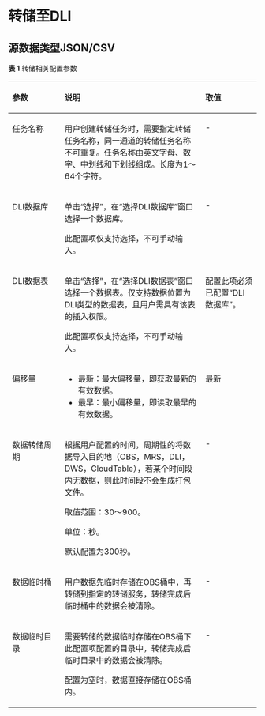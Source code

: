 # 转储至DLI<a name="dayu_01_0214"></a>

## 源数据类型JSON/CSV<a name="zh-cn_topic_0165739419_section5760185410392"></a>

**表 1**  转储相关配置参数

<a name="zh-cn_topic_0165739419_table18468165816451"></a>
<table><thead align="left"><tr id="zh-cn_topic_0165739419_row15468165811456"><th class="cellrowborder" valign="top" width="21.08210821082108%" id="mcps1.2.4.1.1"><p id="zh-cn_topic_0165739419_p1746865813454"><a name="zh-cn_topic_0165739419_p1746865813454"></a><a name="zh-cn_topic_0165739419_p1746865813454"></a>参数</p>
</th>
<th class="cellrowborder" valign="top" width="56.66566656665667%" id="mcps1.2.4.1.2"><p id="zh-cn_topic_0165739419_p1746811580453"><a name="zh-cn_topic_0165739419_p1746811580453"></a><a name="zh-cn_topic_0165739419_p1746811580453"></a>说明</p>
</th>
<th class="cellrowborder" valign="top" width="22.252225222522252%" id="mcps1.2.4.1.3"><p id="zh-cn_topic_0165739419_p184682582458"><a name="zh-cn_topic_0165739419_p184682582458"></a><a name="zh-cn_topic_0165739419_p184682582458"></a>取值</p>
</th>
</tr>
</thead>
<tbody><tr id="zh-cn_topic_0165739419_row846805820453"><td class="cellrowborder" valign="top" width="21.08210821082108%" headers="mcps1.2.4.1.1 "><p id="zh-cn_topic_0165739419_p4468195810455"><a name="zh-cn_topic_0165739419_p4468195810455"></a><a name="zh-cn_topic_0165739419_p4468195810455"></a>任务名称</p>
</td>
<td class="cellrowborder" valign="top" width="56.66566656665667%" headers="mcps1.2.4.1.2 "><p id="zh-cn_topic_0165739419_zh-cn_topic_0120206045_p15371132211357"><a name="zh-cn_topic_0165739419_zh-cn_topic_0120206045_p15371132211357"></a><a name="zh-cn_topic_0165739419_zh-cn_topic_0120206045_p15371132211357"></a>用户创建转储任务时，需要指定转储任务名称，同一通道的转储任务名称不可重复。任务名称由<span id="zh-cn_topic_0165739419_zh-cn_topic_0120206045_text2371822163519"><a name="zh-cn_topic_0165739419_zh-cn_topic_0120206045_text2371822163519"></a><a name="zh-cn_topic_0165739419_zh-cn_topic_0120206045_text2371822163519"></a>英文字母、数字、中划线和下划线组成。</span>长度为1～64个字符。</p>
</td>
<td class="cellrowborder" valign="top" width="22.252225222522252%" headers="mcps1.2.4.1.3 "><p id="zh-cn_topic_0165739419_zh-cn_topic_0120206045_p9371522113518"><a name="zh-cn_topic_0165739419_zh-cn_topic_0120206045_p9371522113518"></a><a name="zh-cn_topic_0165739419_zh-cn_topic_0120206045_p9371522113518"></a>-</p>
</td>
</tr>
<tr id="zh-cn_topic_0165739419_row346865813454"><td class="cellrowborder" valign="top" width="21.08210821082108%" headers="mcps1.2.4.1.1 "><p id="zh-cn_topic_0165739419_p061319534299"><a name="zh-cn_topic_0165739419_p061319534299"></a><a name="zh-cn_topic_0165739419_p061319534299"></a>DLI数据库</p>
</td>
<td class="cellrowborder" valign="top" width="56.66566656665667%" headers="mcps1.2.4.1.2 "><p id="zh-cn_topic_0165739419_zh-cn_topic_0120206045_p5387172223510"><a name="zh-cn_topic_0165739419_zh-cn_topic_0120206045_p5387172223510"></a><a name="zh-cn_topic_0165739419_zh-cn_topic_0120206045_p5387172223510"></a>单击“选择”，在“选择DLI数据库”窗口选择一个数据库。</p>
<p id="zh-cn_topic_0165739419_zh-cn_topic_0120206045_p14387922203512"><a name="zh-cn_topic_0165739419_zh-cn_topic_0120206045_p14387922203512"></a><a name="zh-cn_topic_0165739419_zh-cn_topic_0120206045_p14387922203512"></a>此配置项仅支持选择，不可手动输入。</p>
</td>
<td class="cellrowborder" valign="top" width="22.252225222522252%" headers="mcps1.2.4.1.3 "><p id="zh-cn_topic_0165739419_p2156151334018"><a name="zh-cn_topic_0165739419_p2156151334018"></a><a name="zh-cn_topic_0165739419_p2156151334018"></a>-</p>
</td>
</tr>
<tr id="zh-cn_topic_0165739419_row17888513010"><td class="cellrowborder" valign="top" width="21.08210821082108%" headers="mcps1.2.4.1.1 "><p id="zh-cn_topic_0165739419_p17886573017"><a name="zh-cn_topic_0165739419_p17886573017"></a><a name="zh-cn_topic_0165739419_p17886573017"></a>DLI数据表</p>
</td>
<td class="cellrowborder" valign="top" width="56.66566656665667%" headers="mcps1.2.4.1.2 "><p id="zh-cn_topic_0165739419_zh-cn_topic_0120206045_p1438782219355"><a name="zh-cn_topic_0165739419_zh-cn_topic_0120206045_p1438782219355"></a><a name="zh-cn_topic_0165739419_zh-cn_topic_0120206045_p1438782219355"></a>单击“选择”，在“选择DLI数据表”窗口选择一个数据表。仅支持数据位置为DLI类型的数据表，且用户需具有该表的插入权限。</p>
<p id="zh-cn_topic_0165739419_zh-cn_topic_0120206045_p738722223516"><a name="zh-cn_topic_0165739419_zh-cn_topic_0120206045_p738722223516"></a><a name="zh-cn_topic_0165739419_zh-cn_topic_0120206045_p738722223516"></a>此配置项仅支持选择，不可手动输入。</p>
</td>
<td class="cellrowborder" valign="top" width="22.252225222522252%" headers="mcps1.2.4.1.3 "><p id="zh-cn_topic_0165739419_zh-cn_topic_0120206045_p18387522153511"><a name="zh-cn_topic_0165739419_zh-cn_topic_0120206045_p18387522153511"></a><a name="zh-cn_topic_0165739419_zh-cn_topic_0120206045_p18387522153511"></a>配置此项必须已配置“DLI 数据库”。</p>
</td>
</tr>
<tr id="zh-cn_topic_0165739419_row154692588456"><td class="cellrowborder" valign="top" width="21.08210821082108%" headers="mcps1.2.4.1.1 "><p id="zh-cn_topic_0165739419_p846916586453"><a name="zh-cn_topic_0165739419_p846916586453"></a><a name="zh-cn_topic_0165739419_p846916586453"></a>偏移量</p>
</td>
<td class="cellrowborder" valign="top" width="56.66566656665667%" headers="mcps1.2.4.1.2 "><a name="zh-cn_topic_0165739419_zh-cn_topic_0120206045_ul19387202217353"></a><a name="zh-cn_topic_0165739419_zh-cn_topic_0120206045_ul19387202217353"></a><ul id="zh-cn_topic_0165739419_zh-cn_topic_0120206045_ul19387202217353"><li>最新：最大偏移量，即获取最新的有效数据。</li><li>最早：最小偏移量，即读取最早的有效数据。</li></ul>
</td>
<td class="cellrowborder" valign="top" width="22.252225222522252%" headers="mcps1.2.4.1.3 "><p id="zh-cn_topic_0165739419_zh-cn_topic_0120206045_p1838772218354"><a name="zh-cn_topic_0165739419_zh-cn_topic_0120206045_p1838772218354"></a><a name="zh-cn_topic_0165739419_zh-cn_topic_0120206045_p1838772218354"></a>最新</p>
</td>
</tr>
<tr id="zh-cn_topic_0165739419_row14351951154713"><td class="cellrowborder" valign="top" width="21.08210821082108%" headers="mcps1.2.4.1.1 "><p id="zh-cn_topic_0165739419_p535285110473"><a name="zh-cn_topic_0165739419_p535285110473"></a><a name="zh-cn_topic_0165739419_p535285110473"></a>数据转储周期</p>
</td>
<td class="cellrowborder" valign="top" width="56.66566656665667%" headers="mcps1.2.4.1.2 "><p id="zh-cn_topic_0165739419_zh-cn_topic_0120206045_p4387172214359"><a name="zh-cn_topic_0165739419_zh-cn_topic_0120206045_p4387172214359"></a><a name="zh-cn_topic_0165739419_zh-cn_topic_0120206045_p4387172214359"></a>根据用户配置的时间，周期性的将数据导入目的地（OBS，MRS，DLI，DWS，CloudTable），若某个时间段内无数据，则此时间段不会生成打包文件。</p>
<p id="zh-cn_topic_0165739419_zh-cn_topic_0120206045_p1938732213352"><a name="zh-cn_topic_0165739419_zh-cn_topic_0120206045_p1938732213352"></a><a name="zh-cn_topic_0165739419_zh-cn_topic_0120206045_p1938732213352"></a>取值范围：30～900。</p>
<p id="zh-cn_topic_0165739419_zh-cn_topic_0120206045_p173876227356"><a name="zh-cn_topic_0165739419_zh-cn_topic_0120206045_p173876227356"></a><a name="zh-cn_topic_0165739419_zh-cn_topic_0120206045_p173876227356"></a>单位：秒。</p>
<p id="zh-cn_topic_0165739419_zh-cn_topic_0120206045_p138716221355"><a name="zh-cn_topic_0165739419_zh-cn_topic_0120206045_p138716221355"></a><a name="zh-cn_topic_0165739419_zh-cn_topic_0120206045_p138716221355"></a>默认配置为300秒。</p>
</td>
<td class="cellrowborder" valign="top" width="22.252225222522252%" headers="mcps1.2.4.1.3 "><p id="zh-cn_topic_0165739419_zh-cn_topic_0120206045_p1338782293511"><a name="zh-cn_topic_0165739419_zh-cn_topic_0120206045_p1338782293511"></a><a name="zh-cn_topic_0165739419_zh-cn_topic_0120206045_p1338782293511"></a>-</p>
</td>
</tr>
<tr id="zh-cn_topic_0165739419_row7508810153116"><td class="cellrowborder" valign="top" width="21.08210821082108%" headers="mcps1.2.4.1.1 "><p id="zh-cn_topic_0165739419_p1508111043117"><a name="zh-cn_topic_0165739419_p1508111043117"></a><a name="zh-cn_topic_0165739419_p1508111043117"></a>数据临时桶</p>
</td>
<td class="cellrowborder" valign="top" width="56.66566656665667%" headers="mcps1.2.4.1.2 "><p id="zh-cn_topic_0165739419_zh-cn_topic_0120206045_p1238742213359"><a name="zh-cn_topic_0165739419_zh-cn_topic_0120206045_p1238742213359"></a><a name="zh-cn_topic_0165739419_zh-cn_topic_0120206045_p1238742213359"></a>用户数据先临时存储在OBS桶中，再转储到指定的转储服务，转储完成后临时桶中的数据会被清除。</p>
</td>
<td class="cellrowborder" valign="top" width="22.252225222522252%" headers="mcps1.2.4.1.3 "><p id="zh-cn_topic_0165739419_zh-cn_topic_0120206045_p838762214358"><a name="zh-cn_topic_0165739419_zh-cn_topic_0120206045_p838762214358"></a><a name="zh-cn_topic_0165739419_zh-cn_topic_0120206045_p838762214358"></a>-</p>
</td>
</tr>
<tr id="zh-cn_topic_0165739419_row119451913118"><td class="cellrowborder" valign="top" width="21.08210821082108%" headers="mcps1.2.4.1.1 "><p id="zh-cn_topic_0165739419_p1895121953117"><a name="zh-cn_topic_0165739419_p1895121953117"></a><a name="zh-cn_topic_0165739419_p1895121953117"></a>数据临时目录</p>
</td>
<td class="cellrowborder" valign="top" width="56.66566656665667%" headers="mcps1.2.4.1.2 "><p id="zh-cn_topic_0165739419_zh-cn_topic_0120206045_p15387172211357"><a name="zh-cn_topic_0165739419_zh-cn_topic_0120206045_p15387172211357"></a><a name="zh-cn_topic_0165739419_zh-cn_topic_0120206045_p15387172211357"></a>需要转储的数据临时存储在OBS桶下此配置项配置的目录中，转储完成后临时目录中的数据会被清除。</p>
<p id="zh-cn_topic_0165739419_zh-cn_topic_0120206045_p1838712222353"><a name="zh-cn_topic_0165739419_zh-cn_topic_0120206045_p1838712222353"></a><a name="zh-cn_topic_0165739419_zh-cn_topic_0120206045_p1838712222353"></a>配置为空时，数据直接存储在OBS桶内。</p>
</td>
<td class="cellrowborder" valign="top" width="22.252225222522252%" headers="mcps1.2.4.1.3 "><p id="zh-cn_topic_0165739419_zh-cn_topic_0120206045_p3387142219355"><a name="zh-cn_topic_0165739419_zh-cn_topic_0120206045_p3387142219355"></a><a name="zh-cn_topic_0165739419_zh-cn_topic_0120206045_p3387142219355"></a>-</p>
</td>
</tr>
</tbody>
</table>

